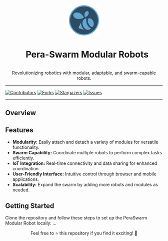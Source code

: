 <div align="center">
  <img src="/docs/images/pera-swarm-logo.png" alt="PeraSwarm Modular Robot Logo" width="100">
  <h1 style="display: inline-block; margin-left: 20px;">Pera-Swarm Modular Robots</h1>
  <p>Revolutionizing robotics with modular, adaptable, and swarm-capable robots.</p>

</div>

___

[![Contributors][contributors-shield]](https://github.com/cepdnaclk/e19-3yp-Pera-Swarm-Modular-Robots/graphs/contributors)
[![Forks][forks-shield]](https://github.com/cepdnaclk/e19-3yp-Pera-Swarm-Modular-Robots/network/members)
[![Stargazers][stars-shield]](https://github.com/cepdnaclk/e19-3yp-Pera-Swarm-Modular-Robots/stargazers)
[![Issues][issues-shield]](https://github.com/cepdnaclk/e19-3yp-Pera-Swarm-Modular-Robots/issues)

<!-- MARKDOWN LINKS & IMAGES -->
<!-- https://www.markdownguide.org/basic-syntax/#reference-style-links -->
[contributors-shield]: https://img.shields.io/github/contributors/cepdnaclk/e19-3yp-Pera-Swarm-Modular-Robots.svg?style=for-the-badge
[forks-shield]: https://img.shields.io/github/forks/cepdnaclk/e19-3yp-Pera-Swarm-Modular-Robots.svg?style=for-the-badge
[stars-shield]: https://img.shields.io/github/stars/cepdnaclk/e19-3yp-Pera-Swarm-Modular-Robots.svg?style=for-the-badge
[issues-shield]: https://img.shields.io/github/issues/cepdnaclk/e19-3yp-Pera-Swarm-Modular-Robotse.svg?style=for-the-badge

---

## Overview


## Features
- **Modularity:** Easily attach and detach a variety of modules for versatile functionality.
- **Swarm Capability:** Coordinate multiple robots to perform complex tasks efficiently.
- **IoT Integration:** Real-time connectivity and data sharing for enhanced coordination.
- **User-Friendly Interface:** Intuitive control through browser and mobile applications.
- **Scalability:** Expand the swarm by adding more robots and modules as needed.

## Getting Started
Clone the repository and follow these steps to set up the PeraSwarm Modular Robot locally:
...

<div align="center">
  <p>Feel free to ⭐️ this repository if you find it exciting! 🚀</p>
</div>
